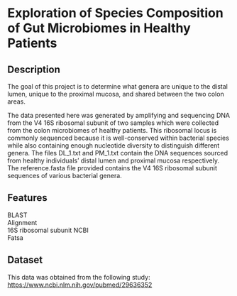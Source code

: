 # Exploration of Species Composition of Gut Microbiomes in Healthy Patients

## Description
The goal of this project is to determine what genera are unique to the distal lumen, unique to the
proximal mucosa, and shared between the two colon areas.

The data presented here was generated by amplifying and sequencing DNA from the V4 16S ribosomal subunit of two samples
which were collected from the colon microbiomes of healthy patients. This ribosomal locus is commonly
sequenced because it is well-conserved within bacterial species while also containing enough nucleotide
diversity to distinguish different genera. The files DL_1.txt and PM_1.txt contain the DNA sequences
sourced from healthy individuals’ distal lumen and proximal mucosa respectively. The reference.fasta
file provided contains the V4 16S ribosomal subunit sequences of various bacterial genera.


## Features
BLAST  
Alignment  
16S ribosomal subunit
NCBI    
Fatsa 

## Dataset
This data was obtained from the following study:
https://www.ncbi.nlm.nih.gov/pubmed/29636352

